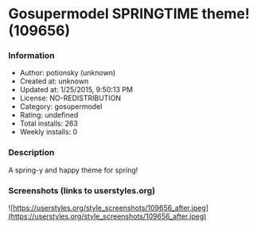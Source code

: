 # Gosupermodel SPRINGTIME theme! (109656)

### Information
- Author: potionsky (unknown)
- Created at: unknown
- Updated at: 1/25/2015, 9:50:13 PM
- License: NO-REDISTRIBUTION
- Category: gosupermodel
- Rating: undefined
- Total installs: 263
- Weekly installs: 0


### Description
A spring-y and happy theme for spring!


### Screenshots (links to userstyles.org)
![https://userstyles.org/style_screenshots/109656_after.jpeg](https://userstyles.org/style_screenshots/109656_after.jpeg)


